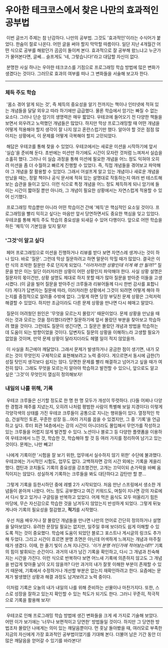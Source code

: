 # 우아한 테크코스에서 찾은 나만의 효과적인 공부법

​	이번 글쓰기 주제는 참 난감하다. 나만의 공부법. 그것도 '효과적인'이라는 수식어가 붙었다. 한숨이 절로 나온다. 어떤 글을 써야 할지 막막할 따름이다. 일단 지난 4개월간 어떤 식으로 공부를 해왔던가 곰곰이 돌이켜 본다. 효과적으로 잘 공부해 왔느냐고 누군가가 물어본다면, 글쎄... 슬프게도 '네, 그렇습니다!'라고 대답할 자신이 없다.

​	분명한 사실 하나는 우아한 테크코스를 기점으로 프로그래밍 학습 방법에 많은 변화가 생겼다는 것이다. 그러므로 효과의 여부를 떠나 그 변화들을 서술해 보고자 한다.

---

### 체득 주도 학습

​	'몸소 겪어 알게 되는 것', 즉 체득의 중요성을 알기 전까지는 책이나 인터넷에 적혀 있는 개념들을 달달 외우고 따라 하기에만 급급했다. 물론 학습에서 암기는 빠질 수 없는 요소다. 그러나 단순 암기의 생명력은 매우 짧았다. 우테코에 들어오기 전 다양한 책들을 보면서 외우려고 노력했던 개념들은 많았다. 하지만 막상 프로그래밍할 때 어떤 개념을 어떻게 적용해야 할지 생각이 잘 나지 않고 혼란스럽기만 했다. 알아야 할 것은 점점 많아지는 상황에서, 이 문제를 어떻게 극복해야 할지 고민되었다. 

​	해답은 우테코를 통해 찾을 수 있었다. 우테코에서는 새로운 미션을 시작하기에 앞서 '실습'을 준비해 둔다. 초반에는 미션만 하기에도 시간이 모자란 것처럼 느껴져서 실습을 소홀히 했다. 그러나 이 실습 과정을 통해 미션에 필요한 개념을 어느 정도 익혀야 오히려 미션을 좀 더 수월하고 빠르게 진행할 수 있었다. 즉, 직접 개념들을 겪어보고 파악해야 그 개념을 잘 활용할 수 있었다. 그래서 어설프게 알고 있는 개념이나 새로운 개념을 만났을 때는, 정말 책이나 공식 문서에 적혀 있는 설명대로 작동하는지 여러 번 테스트해 보는 습관을 들이고 있다. 이런 식으로 특정 개념을 어느 정도 체득하게 되니 암기에 들이는 시간이 짧아질 뿐만 아니라, 그 개념이 필요한 상황에서는 자연스럽게 적용할 수 있어 신기했다. 

​	프로그래밍 학습뿐만 아니라 어떤 학습이건 간에 '체득'은 핵심적인 요소일 것이다. 프로그래밍을 빨리 익히고 싶다는 마음만 앞서 당연하면서도 중요한 핵심을 잊고 있었다. 우테코를 통해 체득 주도 학습의 중요성을 되새길 수 있어 다행이다. 앞으로 어떤 학습을 하든 '체득'이 기본임을 잊지 말자!

### '그것'이 알고 싶다

​	페어 프로그래밍으로 미션을 진행하거나 리뷰를 받다 보면 자연스레 생겨나는 것이 하나 있다. 바로 '질문'. 그런데 막상 질문하려고 하면 말문이 막힐 때가 많았다. 결국은 이런 식의 조악한 질문만 주로 던지게 되었다. _"이러저러한 상황인데 이게 왜 안 될까?"_ 질문을 받은 이는 일단 이러저러한 상황이 어떤 상황인지 파악해야 한다. 사실 상황 설명은 질문자의 몫이건만, 상황 설명도 제대로 하지 못할 때가 많아 질문을 받아준 이들을 고생시켰다. (이 글을 빌어 질문을 받아주신 크루들과 리뷰어들께 다시 한번 감사를 표합니다!) 게다가 답변자는 질문에 따라, 이러저러한 상황에서 그것이 되려면 어떻게 해야 하는지를 중점적으로 알려줄 수밖에 없다. 그렇게 하면 당장 부딪친 문제 상황은 그럭저럭 해결할 수 있었다. 하지만 조금이라도 다른 문제 상황을 만나면 다시 헤매고 말았다.

​	질문이 어려웠던 원인은 '무엇을 모르는지 몰랐기' 때문이었다. 문제 상황을 만났을 때 아는 것과 모르는 것을 정리했더라면? 질문하기에 앞서 몰랐던 부분을 찾아보고 학습하려 했을 것이다. 그런데도 질문이 생긴다면, 그 질문은 몰랐던 개념과 방법을 학습하는 데 도움이 되는 방향이었을 것이다. 답변자도 질문의 상황을 이해하느라 고생할 필요가 없었을 것이며, 만약 문제 상황이 달라지더라도 헤맬 일이 적지 않았을까.

​	이 사실을 최근에야 깨달았다. 그래서 문제가 발생하거나 궁금한 점이 생기면, 내가 모르는 것이 무엇인지 구체적으로 표현해보려고 노력 중이다. 게으르면서 동시에 급한(?) 성질 탓인지 생각보다 쉽지는 않다. 당면한 문제를 빨리 해결하고 넘어가고 싶을 때가 여전히 많다. 그래도 무엇을 모르는지 알아야 학습하고 발전할 수 있으니, 앞으로도 알고 싶은 '그것'이 무엇인지 열심히 정의해보자!

### 내일의 나를 위해, 기록

​	우테코 크루들은 신기할 정도로 한 명 한 명 모두가 개성이 뚜렷하다. (다들 어찌나 다양한 경험과 재주를 지녔는지, 오히려 나처럼 평범한 사람이 특별해 보일 지경이다) 이렇게 각양각색의 상태를 가진 우테코 크루들이 공통으로 지니는 행위들이 있다. 열정적인 학습, 건설적인 토론, 꾸준한 성장 등...여러 가지를 꼽을 수 있겠지만, 그 중 '기록'을 언급하고 싶다. 루터 회관 14층에서는 강의 시간이 아니더라도 몰입해서 무언가를 작성하고 있는 크루들을 어렵지 않게 발견할 수 있다. 노션이나 블로그 등 다양한 플랫폼을 이용하여 우테코에서 느낀 것, 학습한 것, 학습해야 할 것 등 여러 가지를 정리하여 남기고 있는 것이다. 문제는, 나만 빼고!

​	나에게 기록이란 '시험을 잘 보기 위한, 업무에서 실수하지 않기 위한' 수단에 불과했다. 우테코에는 가시적인 시험도, 업무도 없다. 고백하자면 강의 시간 외에는 기록을 게을리했다. 캡틴과 코치들도 기록의 중요성을 강조했건만, 고개는 끄덕이되 손가락을 바삐 움직이지는 않았다. 성실하게 기록하는 크루들을 봐도 대단하다고 감탄만 할 뿐...

​	그렇게 기록을 등한시하던 중에 레벨 2가 시작되었다. 처음 만난 스프링에서 생소한 개념들이 쏟아져 나왔다. 어느 정도 공부했다고 여긴 키워드도, 며칠이 지나면 강의 자료에서 다시 찾고 있거나 구글링을 반복하고 있었다. 어제 먹은 음식도 모두 떠올리기 힘든 마당에, 무슨 자신감으로 학습한 것을 남겨두지 않았는지 반성하게 되었다. 그렇게 뒤늦게나마 기록의 필요성을 절감했고, **적기**를 시작했다.

​	우선 처음 배우거나 잘 몰랐던 개념들을 만나면 나만의 언어로 간단히 정의하거나 설명을 달아보았다. 유려한 문장일 필요는 없지만, 일주일 후에 보더라도 쉽게 이해할 수 있도록 적는 것이 중요했다. 학습에 도움이 되었던 블로그 포스트나 게시글의 링크도 추가해 두었다. 그리고 시간이 흐르면 분명 초면은 아닌데 어색하게 느껴지는 개념과 마주칠 때가 생겼다. 이때, 한 줄기 빛이 스쳐 지나간다. _'이거 분명 어딘가에 적어놨는데?!'_ 기록의 힘이 발휘되는 순간이다. 과거의 내가 남긴 기록을 확인하고, 다시 그 개념과 친숙해지는 시간을 가진다. 이런 식으로 반복하다 보면 어느새 기록에 의존하지 않고도 그 개념을 반갑게 맞아줄 날이 오지 않을까? 다만 과거의 내가 잘못 이해한 부분이 존재할 수 있기 때문에, 기록에서 수정하거나 개선할 부분은 없는지 재확인하려고 한다. 요즘에는 문제가 발생했던 상황과 해결 과정도 남겨보려고 노력 중이다.

​	이처럼 기록은 오늘의 내가 내일의 나를 위해 준비하는 선물이나 마찬가지다. 또한, 스스로 성장을 잘하고 있는지 확인할 수 있는 척도가 되기도 한다. 그러니 꾸준히, 적극적으로 기록을 활용해 보자!

---

​	우테코로 인해 프로그래밍 학습 방법에 생긴 변화들을 크게 세 가지로 기술해 보았다. 어떤 이가 보기에는 '너무나 보편적이고 당연한' 방법들일 것이다. 하지만 그 당연한 방법조차 몰랐던 나에게는 의미 있는 깨달음뿐이다. 먼 훗날 돌아봤을 때, 여러모로 부족한 지금의 자신에게 가장 효과적인 공부법이었기를 기대해 본다. 더불어 남은 기간 동안 더 많은 깨달음을 얻어갈 수 있기를 바라본다!